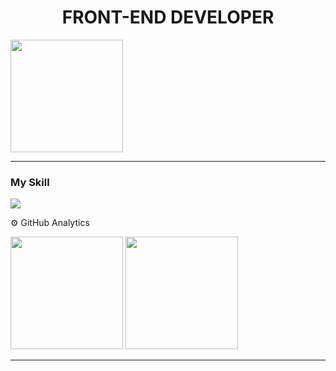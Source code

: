 
<h1 align="center" >FRONT-END DEVELOPER</h1 >

<img height="180em" weight="100rem" src="https://www.canva.com/design/DAF6Cvz2SO8/view](https://i.postimg.cc/xT9tv99T/Original-size-Black-Gradient-Minimalist-Corporate-Business-Personal-Profile-New-Linked-In-Banner.jpg"/> 
<hr>


### My Skill
<img src="https://skillicons.dev/icons?i=js,html,css,ts,react,tailwind,astro,)](https://skillicons.dev" >

⚙️ GitHub Analytics
<div >
  <img height="180em" src="https://github-readme-stats.vercel.app/api?username=MarcosApodaca&theme=dark&show_icons=true&hide_border=true&count_private=true"/>
  <img height="180em" src="https://github-readme-stats.vercel.app/api/top-langs/?username=MarcosApodaca&theme=dark&show_icons=true&hide_border=true&layout=compact"/>
</div>
<hr>
